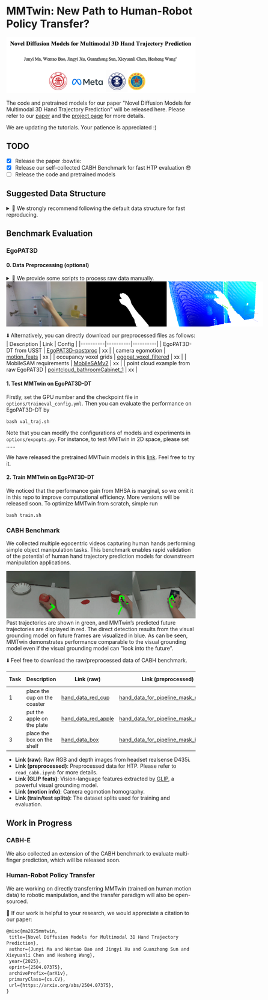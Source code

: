 # MMTwin: New Path to Human-Robot Policy Transfer?

<img src="https://github.com/IRMVLab/MMTwin/blob/main/docs/title_page.png" />

The code and pretrained models for our paper "Novel Diffusion Models for Multimodal 3D Hand Trajectory Prediction" will be released here. Please refer to our [paper](https://arxiv.org/abs/2504.07375) and the [project page](https://irmvlab.github.io/mmtwin.github.io) for more details.

We are updating the tutorials. Your patience is appreciated :)


## TODO
- [x] Release the paper  :bowtie:
- [x] Release our self-collected CABH Benchmark for fast HTP evaluation :sunglasses:      
- [ ] Release the code and pretrained models

## Suggested Data Structure

<details>
<summary>&#x1F4C1 We strongly recommend following the default data structure for fast reproducing. </summary>

```
HTPdata/
|-- EgoPAT3D-postproc
 |-- odometry
 |-- trajectory_repair
 |-- video_clips_hand
 |-- pointcloud_bathroomCabinet_1  # for demo
 |-- glip_feats
 |-- motion_feats
 |-- egopat_voxel_filtered
|-- CABH-benchmark
 |-- redcup
 |-- hand_data_for_pipeline_mask_redcup
 |-- glip_feats_redcup
 |-- motion_feats_redcup
 |-- train_split.txt
 |-- test_split.txt
 |-- redapple
 |-- box
```
</details>



## Benchmark Evaluation

### EgoPAT3D

#### 0. Data Preprocessing (optional)

<details>
<summary>&#x1F527 We provide some scripts to process raw data manually. </summary>

<br> 

* 0.1 Camera Egomotion Generation 

Please refer to the config file `preprocess/CamEgoGen/ceg.yml`.  
```
cd preprocess/CamEgoGen
python generate_homography_offline.py
```

* 0.2 Vision-Language Feature Extraction

Please clone the original GLIP repo and merge it to `VLExtraction` by
```
cd preprocess
git clone https://github.com/microsoft/GLIP
rsync -a --progress GLIP/ VLExtraction/ 
cd VLExtraction
```
Then install the requirements of GLIP and modify its source code to collect vision-language fusion features as follows:

```
1. maskrcnn_benchmark/modeling/detector/generalized_vl_rcnn.py
def forward(self, 
 ...
 return result
->    return result, fused_visual_features

2. maskrcnn_benchmark/engine/predictor_glip.py
def compute_prediction(self, original_image, 
 ...
 predictions = self.model(image_list, ...
->    predictions, visual_features = self.model(image_list, ...

3. maskrcnn_benchmark/engine/predictor_glip.py
def run_on_web_image(self, 
 ...
 predictions = self.compute_prediction(original_image, ...
->    predictions, visual_features = self.compute_prediction(original_image, ...
```
After modifying the params in `preprocess/VLExtraction/vle.yml`, you can use this script to generate GLIP features for all the videos in EgoPAT3D-DT:
```
python generate_homography_offline.py
```

* 0.3 Point Cloud Aggregation

We transform sequential point clouds into a unified reference frame for voxelization. Here is a demo to aggregate them. Please refer to the config file `preprocess/PC2Voxel/p2v.yml`.  

```
cd preprocess/PC2Voxel
python generate_occupancy_offline.py
```

This is just a demo to aggregate depth points. You can also use the point clouds processed with arm masks (0.4) as inputs. Notable, our main code can automatically achieve this and save the results to the required voxel files.

* 0.4 Arm Filtering for Clean Global Context

We use MobileSAM to efficiently filter our arm point clouds for clean 3D global context. Please install the environments according to this [repo](https://github.com/ChaoningZhang/MobileSAM). Our repo has accommodated the MobileSAM repo, and you can download [MobileSAMv2](https://pan.sjtu.edu.cn/web/share/2e043be9b77d84183b2eaa97d26d7efd) and unzip it under preprocess/MobileSAM/. Remember to modify the params in `preprocess/MobileSAM/ms.yml`.  

```
cd preprocess/MobileSAM
python demo_arm_pc_filter.py
```

If you want to loop all the data in EgoPAT3D-DT, please run

```
cd preprocess/MobileSAM
python loop_arm_pc_filter_egopat3d.py
```

</details>

<div style="display: flex; justify-content: space-between; width: 100%;">
 <img src="./docs/raw_image.png" style="height: 120px; object-fit: contain; flex: 1;" />
 <img src="./docs/arm_mask.png" style="height: 120px; object-fit: contain; flex: 1;" />
 <img src="./docs/filtered_pc.png" style="height: 120px; object-fit: contain; flex: 1;" />
</div>

⬇️ Alternatively, you can directly download our preprocessed files as follows:
| Description | Link | Config |
|----------|----------|----------|
| EgoPAT3D-DT from USST | [EgoPAT3D-postproc](https://pan.sjtu.edu.cn/web/share/f2783a1b3cfca7106175e86f7e089314)  | xx | 
| camera egomotion | [motion_feats](https://pan.sjtu.edu.cn/web/share/383e0314aa1cd3348640d82b10a785f1)  | xx | 
| occupancy voxel grids | [egopat_voxel_filtered](https://pan.sjtu.edu.cn/web/share/db130ef239321f33953074f71157e01e)    | xx |
| MobileSAM requirements | [MobileSAMv2](https://pan.sjtu.edu.cn/web/share/2e043be9b77d84183b2eaa97d26d7efd)     | xx | 
| point cloud example from raw EgoPAT3D | [pointcloud_bathroomCabinet_1](https://pan.sjtu.edu.cn/web/share/f78421cdabf38c5f0fb360232d9249bd)    | xx |


#### 1. Test MMTwin on EgoPAT3D-DT

Firstly, set the GPU number and the checkpoint file in `options/traineval_config.yml`. Then you can evaluate the performance on EgoPAT3D-DT by 
```
bash val_traj.sh
```
Note that you can modify the configurations of models and experiments in `options/expopts.py`. For instance, to test MMTwin in 2D space, please set ......

We have released the pretrained MMTwin models in this [link](). Feel free to try it.

#### 2. Train MMTwin on EgoPAT3D-DT

We noticed that the performance gain from MHSA is marginal, so we omit it in this repo to improve computational efficiency. More versions will be released soon. To optimize MMTwin from scratch, simple run
```
bash train.sh
```






### CABH Benchmark

We collected multiple egocentric videos capturing human hands performing simple object manipulation tasks. This benchmark enables rapid validation of the potential of human hand trajectory prediction models for downstream manipulation applications.​​

![](https://github.com/IRMVLab/MMTwin/blob/main/docs/pred_combined.gif)
Past trajectories are shown in green, and MMTwin’s predicted future trajectories are displayed in red. The direct detection results from the visual grounding model on future frames are visualized in blue. As can be seen, MMTwin demonstrates performance comparable to the visual grounding model even if the visual grounding model can "look into the future".

⬇️ Feel free to download the raw/preprocessed data of CABH benchmark.

| Task | Description | Link (raw) | Link (preprocessed) | Link (GLIP feats) | Link (motion info) | Link (train/test splits) |
|----------|----------|----------|----------|----------|----------|----------|
|    1     |    place the cup on the coaster     |    [hand_data_red_cup](https://pan.sjtu.edu.cn/web/share/921173eaddd9f64c609b78bcd0314174)  |  [hand_data_for_pipeline_mask_redcup](https://pan.sjtu.edu.cn/web/share/56557c9526a9c2faa37150e8eeb1bca3)  | [glip_feats_redcup](https://pan.sjtu.edu.cn/web/share/1cef4958eea97fe41c889111095c18d5)  | [motion_feats_redcup](https://pan.sjtu.edu.cn/web/share/842a707e756578fda656478e368e2f6b)  |  [train_split](https://pan.sjtu.edu.cn/web/share/f9fa399422307f7b3e32bed2f534c8ff)/[test_split](https://pan.sjtu.edu.cn/web/share/548b44a2fbfc0795020d7e51d8b52aa6)    | 
|    2     |    put the apple on the plate     |    [hand_data_red_apple](https://pan.sjtu.edu.cn/web/share/ff0e36b5db1e0192d64d5cbfb5597b5c)   |  [hand_data_for_pipeline_mask_redapple](https://pan.sjtu.edu.cn/web/share/064b9fe4e5acaca3408e1293a27eae35)   | [glip_feats_redapple](https://pan.sjtu.edu.cn/web/share/eba393250a4c960a46cb566aaa88c10c)   | [motion_feats_redapple](https://pan.sjtu.edu.cn/web/share/44b42e49e230b3cc945a020efc7597f6)   | [train_split](https://pan.sjtu.edu.cn/web/share/51236f59c34741084eef0e13378ca6ce)/[test_split](https://pan.sjtu.edu.cn/web/share/8eeca488c3212e210b1be65ca25fd128)   |
|    3     |    place the box on the shelf     |    [hand_data_box](https://pan.sjtu.edu.cn/web/share/898718217ac4b8f0640578e38f04b8d2)     |  [hand_data_for_pipeline_mask_box](https://pan.sjtu.edu.cn/web/share/56cacb8a5a65dd71dd6cf304bc6e3f19)   |  [glip_feats_box](https://pan.sjtu.edu.cn/web/share/13b67a41937e61f8048a2a805290834f)  | [motion_feats_box](https://pan.sjtu.edu.cn/web/share/2ccb8b690e92def0d6e48d3c4a4cea9c)  | [train_split](https://pan.sjtu.edu.cn/web/share/338844753b5023ff588f68030226eef9)/[test_split](https://pan.sjtu.edu.cn/web/share/7bcd035fbbb4cff348ab9cbe5d59114f)  |


* **Link (raw)**: Raw RGB and depth images from headset realsense D435i.
* **Link (preprocessed)**: Preprocessed data for HTP. Please refer to `read_cabh.ipynb` for more details.
* **Link (GLIP feats)**: Vision-language features extracted by [GLIP](https://github.com/microsoft/GLIP), a powerful visual grounding model.
* **Link (motion info)**: Camera egomotion homography.
* **Link (train/test splits)**: The dataset splits used for training and evaluation.


## Work in Progress

### CABH-E

We also collected an extension of the CABH benchmark to evaluate multi-finger prediction, which will be released soon.

### Human-Robot Policy Transfer

​​We are working on directly transferring MMTwin (trained on human motion data) to robotic manipulation, and the transfer paradigm will also be open-sourced.


🤝 If our work is helpful to your research, we would appreciate a citation to our paper:

```
@misc{ma2025mmtwin,
 title={Novel Diffusion Models for Multimodal 3D Hand Trajectory Prediction}, 
 author={Junyi Ma and Wentao Bao and Jingyi Xu and Guanzhong Sun and Xieyuanli Chen and Hesheng Wang},
 year={2025},
 eprint={2504.07375},
 archivePrefix={arXiv},
 primaryClass={cs.CV},
 url={https://arxiv.org/abs/2504.07375}, 
}
```